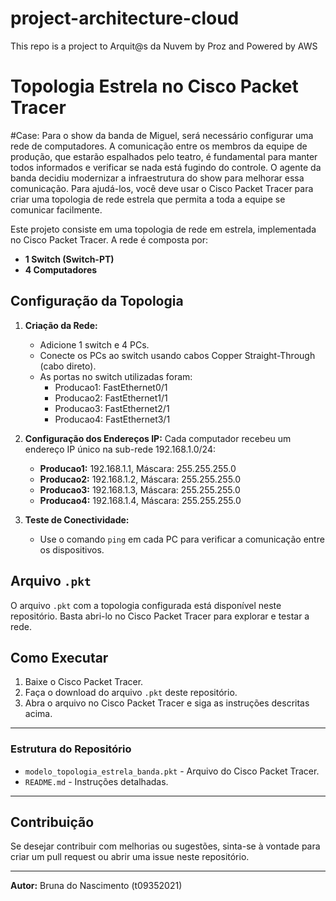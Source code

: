 # project-architecture-cloud
This repo is a project to Arquit@s da Nuvem by Proz and Powered by AWS

# Topologia Estrela no Cisco Packet Tracer

#Case: Para o show da banda de Miguel, será necessário configurar uma rede de computadores. A comunicação entre os membros da equipe de produção, que estarão espalhados pelo teatro, é fundamental para manter todos informados e verificar se nada está fugindo do controle. O agente da banda decidiu modernizar a infraestrutura do show para melhorar essa comunicação. Para ajudá-los, você deve usar o Cisco Packet Tracer para criar uma topologia de rede estrela que permita a toda a equipe se comunicar facilmente.

Este projeto consiste em uma topologia de rede em estrela, implementada no Cisco Packet Tracer. A rede é composta por:
- **1 Switch (Switch-PT)**
- **4 Computadores**

## **Configuração da Topologia**
1. **Criação da Rede:**
   - Adicione 1 switch e 4 PCs.
   - Conecte os PCs ao switch usando cabos Copper Straight-Through (cabo direto).
   - As portas no switch utilizadas foram:
     - Producao1: FastEthernet0/1
     - Producao2: FastEthernet1/1
     - Producao3: FastEthernet2/1
     - Producao4: FastEthernet3/1

2. **Configuração dos Endereços IP:**
   Cada computador recebeu um endereço IP único na sub-rede 192.168.1.0/24:
   - **Producao1:** 192.168.1.1, Máscara: 255.255.255.0
   - **Producao2:** 192.168.1.2, Máscara: 255.255.255.0
   - **Producao3:** 192.168.1.3, Máscara: 255.255.255.0
   - **Producao4:** 192.168.1.4, Máscara: 255.255.255.0

4. **Teste de Conectividade:**
   - Use o comando `ping` em cada PC para verificar a comunicação entre os dispositivos.

## **Arquivo `.pkt`**
O arquivo `.pkt` com a topologia configurada está disponível neste repositório. Basta abri-lo no Cisco Packet Tracer para explorar e testar a rede.

## **Como Executar**
1. Baixe o Cisco Packet Tracer.
2. Faça o download do arquivo `.pkt` deste repositório.
3. Abra o arquivo no Cisco Packet Tracer e siga as instruções descritas acima.

---

### **Estrutura do Repositório**
- `modelo_topologia_estrela_banda.pkt` - Arquivo do Cisco Packet Tracer.
- `README.md` - Instruções detalhadas.

---

## **Contribuição**
Se desejar contribuir com melhorias ou sugestões, sinta-se à vontade para criar um pull request ou abrir uma issue neste repositório.

---

**Autor:** Bruna do Nascimento (t09352021)
